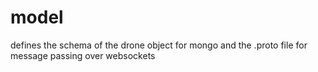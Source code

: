 model
===

defines the schema of the drone object for mongo and the .proto file for 
message passing over websockets
